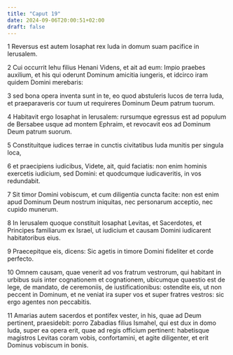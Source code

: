 ```yaml
---
title: "Caput 19"
date: 2024-09-06T20:00:51+02:00
draft: false
---
```



1 Reversus est autem Iosaphat rex Iuda in domum suam pacifice in Ierusalem.

2 Cui occurrit Iehu filius Henani Videns, et ait ad eum: Impio praebes auxilium, et his qui oderunt Dominum amicitia iungeris, et idcirco iram quidem Domini merebaris:

3 sed bona opera inventa sunt in te, eo quod abstuleris lucos de terra Iuda, et praeparaveris cor tuum ut requireres Dominum Deum patrum tuorum.

4 Habitavit ergo Iosaphat in Ierusalem: rursumque egressus est ad populum de Bersabee usque ad montem Ephraim, et revocavit eos ad Dominum Deum patrum suorum.

5 Constituitque iudices terrae in cunctis civitatibus Iuda munitis per singula loca,

6 et praecipiens iudicibus, Videte, ait, quid faciatis: non enim hominis exercetis iudicium, sed Domini: et quodcumque iudicaveritis, in vos redundabit.

7 Sit timor Domini vobiscum, et cum diligentia cuncta facite: non est enim apud Dominum Deum nostrum iniquitas, nec personarum acceptio, nec cupido munerum.

8 In Ierusalem quoque constituit Iosaphat Levitas, et Sacerdotes, et Principes familiarum ex Israel, ut iudicium et causam Domini iudicarent habitatoribus eius.

9 Praecepitque eis, dicens: Sic agetis in timore Domini fideliter et corde perfecto.

10 Omnem causam, quae venerit ad vos fratrum vestrorum, qui habitant in urbibus suis inter cognationem et cognationem, ubicumque quaestio est de lege, de mandato, de ceremoniis, de iustificationibus: ostendite eis, ut non peccent in Dominum, et ne veniat ira super vos et super fratres vestros: sic ergo agentes non peccabitis.

11 Amarias autem sacerdos et pontifex vester, in his, quae ad Deum pertinent, praesidebit: porro Zabadias filius Ismahel, qui est dux in domo Iuda, super ea opera erit, quae ad regis officium pertinent: habetisque magistros Levitas coram vobis, confortamini, et agite diligenter, et erit Dominus vobiscum in bonis.

